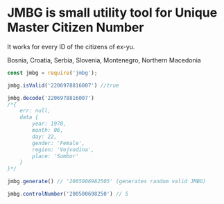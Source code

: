 # JMBG is small utility tool for Unique Master Citizen Number

It works for every ID of the citizens of ex-yu.

Bosnia, Croatia, Serbia, Slovenia, Montenegro, Northern Macedonia

```js
const jmbg = require('jmbg');

jmbg.isValid('2206978816007') //true

jmbg.decode('2206978816007') 
/*{
    err: null, 
    data { 
        year: 1978, 
        month: 06, 
        day: 22, 
        gender: 'Female', 
        region: 'Vojvodina', 
        place: 'Sombor' 
    }
}*/

jmbg.generate() // '2005006982505' (generates random valid JMBG)

jmbg.controlNumber('200500698250') // 5
```